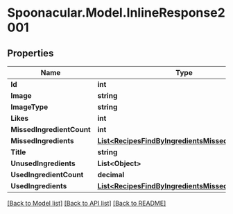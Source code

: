 # Spoonacular.Model.InlineResponse2001

## Properties

Name | Type | Description | Notes
------------ | ------------- | ------------- | -------------
**Id** | **int** |  | 
**Image** | **string** |  | 
**ImageType** | **string** |  | 
**Likes** | **int** |  | 
**MissedIngredientCount** | **int** |  | 
**MissedIngredients** | [**List&lt;RecipesFindByIngredientsMissedIngredients&gt;**](RecipesFindByIngredientsMissedIngredients.md) |  | 
**Title** | **string** |  | 
**UnusedIngredients** | **List&lt;Object&gt;** |  | 
**UsedIngredientCount** | **decimal** |  | 
**UsedIngredients** | [**List&lt;RecipesFindByIngredientsMissedIngredients&gt;**](RecipesFindByIngredientsMissedIngredients.md) |  | 

[[Back to Model list]](../README.md#documentation-for-models) [[Back to API list]](../README.md#documentation-for-api-endpoints) [[Back to README]](../README.md)

